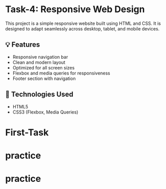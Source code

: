 # Task-4: Responsive Web Design

This project is a simple responsive website built using HTML and CSS. It is designed to adapt seamlessly across desktop, tablet, and mobile devices.

## 💡 Features

- Responsive navigation bar
- Clean and modern layout
- Optimized for all screen sizes
- Flexbox and media queries for responsiveness
- Footer section with navigation

## 📁 Technologies Used

- HTML5
- CSS3 (Flexbox, Media Queries)

 
# First-Task
# practice
# practice
